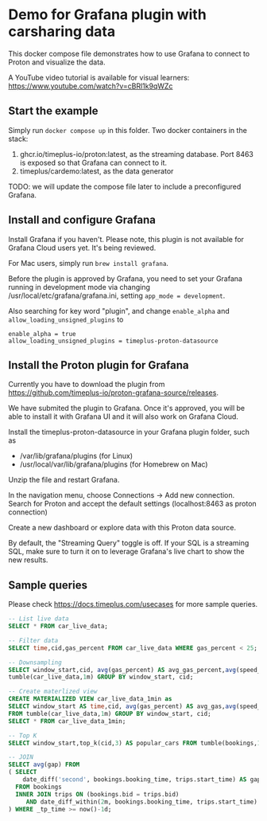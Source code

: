 # Demo for Grafana plugin with carsharing data



This docker compose file demonstrates how to use Grafana to connect to Proton and visualize the data.

A YouTube video tutorial is available for visual learners: https://www.youtube.com/watch?v=cBRl1k9qWZc

## Start the example

Simply run `docker compose up` in this folder. Two docker containers in the stack:

1. ghcr.io/timeplus-io/proton:latest, as the streaming database. Port 8463 is exposed so that Grafana can connect to it.
2. timeplus/cardemo:latest, as the data generator

TODO: we will update the compose file later to include a preconfigured Grafana.

## Install and configure Grafana

Install Grafana if you haven't. Please note, this plugin is not available for Grafana Cloud users yet. It's being reviewed.

For Mac users, simply run `brew install grafana`.

Before the plugin is approved by Grafana, you need to set your Grafana running in development mode via changing /usr/local/etc/grafana/grafana.ini, setting `app_mode = development`.

Also searching for key word "plugin", and change `enable_alpha` and `allow_loading_unsigned_plugins` to
```
enable_alpha = true
allow_loading_unsigned_plugins = timeplus-proton-datasource
```

## Install the Proton plugin for Grafana

Currently you have to download the plugin from https://github.com/timeplus-io/proton-grafana-source/releases.

We have submited the plugin to Grafana. Once it's approved, you will be able to install it with Grafana UI and it will also work on Grafana Cloud.

Install the timeplus-proton-datasource in your Grafana plugin folder, such as
- /var/lib/grafana/plugins (for Linux)
- /usr/local/var/lib/grafana/plugins (for Homebrew on Mac)

Unzip the file and restart Grafana. 



In the navigation menu, choose Connections -> Add new connection.
Search for Proton and accept the default settings (localhost:8463 as proton connection)

Create a new dashboard or explore data with this Proton data source.

By default, the "Streaming Query" toggle is off. If your SQL is a streaming SQL, make sure to turn it on to leverage Grafana's live chart to show the new results.

## Sample queries

Please check https://docs.timeplus.com/usecases for more sample queries.

```sql
-- List live data
SELECT * FROM car_live_data; 

-- Filter data
SELECT time,cid,gas_percent FROM car_live_data WHERE gas_percent < 25;  

-- Downsampling
SELECT window_start,cid, avg(gas_percent) AS avg_gas_percent,avg(speed_kmh) AS avg_speed FROM
tumble(car_live_data,1m) GROUP BY window_start, cid; 

-- Create materlized view
CREATE MATERIALIZED VIEW car_live_data_1min as
SELECT window_start AS time,cid, avg(gas_percent) AS avg_gas,avg(speed_kmh) AS avg_speed 
FROM tumble(car_live_data,1m) GROUP BY window_start, cid; 
SELECT * FROM car_live_data_1min;

-- Top K
SELECT window_start,top_k(cid,3) AS popular_cars FROM tumble(bookings,1h) GROUP BY window_start;

-- JOIN
SELECT avg(gap) FROM
( SELECT
    date_diff('second', bookings.booking_time, trips.start_time) AS gap
  FROM bookings
  INNER JOIN trips ON (bookings.bid = trips.bid) 
     AND date_diff_within(2m, bookings.booking_time, trips.start_time)
) WHERE _tp_time >= now()-1d;

```

